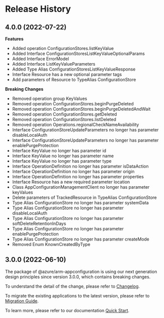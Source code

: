 # Release History
    
## 4.0.0 (2022-07-22)
    
**Features**

  - Added operation ConfigurationStores.listKeyValue
  - Added Interface ConfigurationStoresListKeyValueOptionalParams
  - Added Interface ErrorModel
  - Added Interface ListKeyValueParameters
  - Added Type Alias ConfigurationStoresListKeyValueResponse
  - Interface Resource has a new optional parameter tags
  - Add parameters of Resource to TypeAlias ConfigurationStore

**Breaking Changes**

  - Removed operation group KeyValues
  - Removed operation ConfigurationStores.beginPurgeDeleted
  - Removed operation ConfigurationStores.beginPurgeDeletedAndWait
  - Removed operation ConfigurationStores.getDeleted
  - Removed operation ConfigurationStores.listDeleted
  - Removed operation Operations.regionalCheckNameAvailability
  - Interface ConfigurationStoreUpdateParameters no longer has parameter disableLocalAuth
  - Interface ConfigurationStoreUpdateParameters no longer has parameter enablePurgeProtection
  - Interface KeyValue no longer has parameter id
  - Interface KeyValue no longer has parameter name
  - Interface KeyValue no longer has parameter type
  - Interface OperationDefinition no longer has parameter isDataAction
  - Interface OperationDefinition no longer has parameter origin
  - Interface OperationDefinition no longer has parameter properties
  - Interface Resource has a new required parameter location
  - Class AppConfigurationManagementClient no longer has parameter keyValues
  - Delete parameters of TrackedResource in TypeAlias ConfigurationStore
  - Type Alias ConfigurationStore no longer has parameter systemData
  - Type Alias ConfigurationStore no longer has parameter disableLocalAuth
  - Type Alias ConfigurationStore no longer has parameter softDeleteRetentionInDays
  - Type Alias ConfigurationStore no longer has parameter enablePurgeProtection
  - Type Alias ConfigurationStore no longer has parameter createMode
  - Removed Enum KnownCreatedByType
    
    
## 3.0.0 (2022-06-10)

The package of @azure/arm-appconfiguration is using our next generation design principles since version 3.0.0, which contains breaking changes.

To understand the detail of the change, please refer to [Changelog](https://aka.ms/js-track2-changelog).

To migrate the existing applications to the latest version, please refer to [Migration Guide](https://aka.ms/js-track2-migration-guide).

To learn more, please refer to our documentation [Quick Start](https://aka.ms/js-track2-quickstart).
